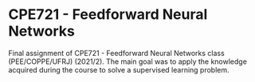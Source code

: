 # CPE721 - Feedforward Neural Networks

Final assignment of CPE721 - Feedforward Neural Networks class (PEE/COPPE/UFRJ) (2021/2). The main goal was to apply the knowledge acquired during the course to solve a supervised learning problem.
